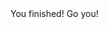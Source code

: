 <div id="id">You finished! Go you!</div>

<script>
var elem = document.getElementById('finished');

function logFinished() {
    console.log("Finish.md")
}

var el = document.getElementById("finished");
el.addEventListener("click", logFinished, false);

</script>
